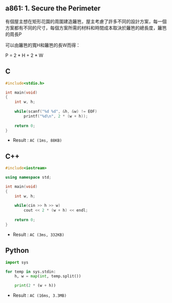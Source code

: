 ## a861: 1. Secure the Perimeter
有個屋主想在矩形花園的周圍建造籬笆，屋主考慮了許多不同的設計方案，每一個方案都有不同的尺寸，每個方案所需的材料和時間成本取決於籬笆的總長度，籬笆的周長P

可以由籬笆的寬H和籬笆的長W而得：

P = 2 * H + 2 * W

## C
```C
#include<stdio.h>

int main(void)
{
	int w, h;
	
	while(scanf("%d %d", &h, &w) != EOF)
		printf("%d\n", 2 * (w + h));
		
	return 0;
}
```
 * Result : `AC (1ms, 88KB)`

## C++
```C++
#include<iostream>

using namespace std;

int main(void)
{
	int w, h;
	
	while(cin >> h >> w)
		cout << 2 * (w + h) << endl;
		
	return 0;
}
```
 * Result : `AC (3ms, 332KB)`

## Python
```python
import sys

for temp in sys.stdin:
    h, w = map(int, temp.split())

    print(2 * (w + h))
```
 * Result : `AC (16ms, 3.3MB)`
